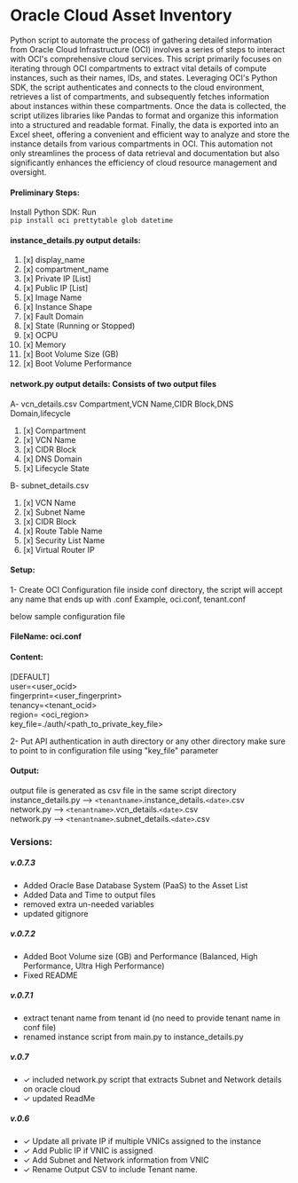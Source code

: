 # **Oracle Cloud Asset Inventory**  

 Python script to automate the process of gathering detailed information from Oracle Cloud Infrastructure (OCI) involves a series of steps to interact with OCI's comprehensive cloud services. This script primarily focuses on iterating through OCI compartments to extract vital details of compute instances, such as their names, IDs, and states. Leveraging OCI's Python SDK, the script authenticates and connects to the cloud environment, retrieves a list of compartments, and subsequently fetches information about instances within these compartments. Once the data is collected, the script utilizes libraries like Pandas to format and organize this information into a structured and readable format. Finally, the data is exported into an Excel sheet, offering a convenient and efficient way to analyze and store the instance details from various compartments in OCI. This automation not only streamlines the process of data retrieval and documentation but also significantly enhances the efficiency of cloud resource management and oversight.

#### Preliminary Steps:  

Install Python SDK: Run   
`pip install oci prettytable glob datetime  `   

#### instance_details.py output details:  
1. [x] display_name
2. [x] compartment_name
3. [x] Private IP [List]
4. [x] Public IP [List]
5. [x] Image Name
6. [x] Instance Shape
7. [x] Fault Domain
8. [x] State (Running or Stopped)
9. [x] OCPU
10. [x] Memory
11. [x] Boot Volume Size (GB)
12. [x] Boot Volume Performance
 
#### network.py output details:  Consists of two output files
A- vcn_details.csv
Compartment,VCN Name,CIDR Block,DNS Domain,lifecycle
1. [x] Compartment
2. [x] VCN Name
3. [x] CIDR Block
4. [x] DNS Domain
5. [x] Lifecycle State

B- subnet_details.csv
1. [x] VCN Name
2. [x] Subnet Name
3. [x] CIDR Block
4. [x] Route Table Name
5. [x] Security List Name
6. [x] Virtual Router IP

#### Setup:  

1- Create OCI Configuration file inside conf directory, the script will accept any name that ends up with .conf
Example, oci.conf, tenant.conf  

below sample configuration file  

#### FileName: oci.conf

#### Content:  

[DEFAULT]  
user=<user_ocid>  
fingerprint=<user_fingerprint>  
tenancy=<tenant_ocid>  
region= <oci_region>  
key_file=./auth/<path_to_private_key_file>

2- Put API authentication in auth directory or any other directory make sure to point to in configuration file using "key_file" parameter  

#### Output:  

output file is generated as csv file in the same script directory  
  instance_details.py         -->     `<tenantname>`.instance_details.`<date>`.csv      
  network.py                  -->     `<tenantname>`.vcn_details.`<date>`.csv            
  network.py                  -->     `<tenantname>`.subnet_details.`<date>`.csv          
 
 
### Versions:

##### v.0.7.3
* Added Oracle Base Database System (PaaS) to the Asset List
* Added Data and Time to output files
* removed extra un-needed variables
* updated gitignore

##### v.0.7.2
* Added Boot Volume size (GB) and Performance (Balanced, High Performance, Ultra High Performance)
* Fixed README

##### v.0.7.1
* extract tenant name from tenant id (no need to provide tenant name in conf file)
* renamed instance script from main.py to instance_details.py  

##### v.0.7  

* ✓ included network.py script that extracts Subnet and Network details on oracle cloud 
* ✓ updated ReadMe  

##### v.0.6    

* ✓ Update all private IP if multiple VNICs assigned to the instance  
* ✓ Add Public IP if VNIC is assigned  
* ✓ Add Subnet and Network information from VNIC  
* ✓ Rename Output CSV to include Tenant name.  


